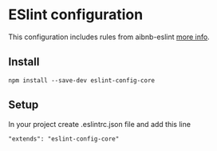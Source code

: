 # ESlint configuration

This configuration includes rules from aibnb-eslint [more info](https://github.com/airbnb/javascript).

## Install

```bash=
npm install --save-dev eslint-config-core
``` 

## Setup
In your project create .eslintrc.json file and add this line

```
"extends": "eslint-config-core"
```
